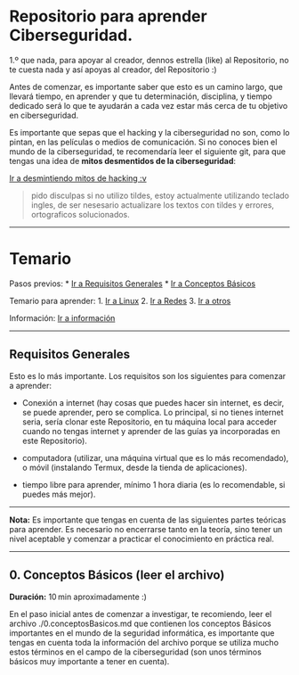 # Repositorio para aprender Ciberseguridad.

1.º que nada, para apoyar al creador, dennos estrella (like) al Repositorio, no te cuesta nada y así apoyas al creador, del Repositorio :)

Antes de comenzar, es importante saber que esto es un camino largo, que llevará tiempo, en aprender y que tu determinación, disciplina, y tiempo dedicado será lo que te ayudarán a cada vez estar más cerca de tu objetivo en ciberseguridad.

Es importante que sepas que el hacking y la ciberseguridad no son, como lo pintan, en las películas o medios de comunicación. Si no conoces bien el mundo de la ciberseguridad, te recomendaría leer el siguiente git, para que tengas una idea de **mitos desmentidos de la ciberseguridad**:

[Ir a desmintiendo mitos de hacking :v](./_mitos.md)

> pido disculpas si no utilizo tildes, estoy actualmente utilizando teclado ingles, de ser nesesario actualizare los textos con tildes y errores, ortograficos solucionados.

---

# Temario

Pasos previos: * [Ir a Requisitos Generales](#requisitos-generales) * [Ir a Conceptos Básicos](#0-conceptos-basicos-leer-archivo)

Temario para aprender: 1. [Ir a Linux](#linux) 2. [Ir a Redes](#redes) 3. [Ir a otros](#otros)

Información: [Ir a información](#informacion)

---

## Requisitos Generales

Esto es lo más importante. Los requisitos son los siguientes para comenzar a aprender:

* Conexión a internet (hay cosas que puedes hacer sin internet, es decir, se puede aprender, pero se complica. Lo principal, si no tienes internet seria, sería clonar este Repositorio, en tu máquina local para acceder cuando no tengas internet y aprender de las guías ya incorporadas en este Repositorio).

* computadora (utilizar, una máquina virtual que es lo más recomendado), o móvil (instalando Termux, desde la tienda de aplicaciones).

* tiempo libre para aprender, mínimo 1 hora diaria (es lo recomendable, si puedes más mejor).

---

**Nota:** Es importante que tengas en cuenta de las siguientes partes teóricas para aprender. Es necesario no encerrarse tanto en la teoría, sino tener un nivel aceptable y comenzar a practicar el conocimiento en práctica real.

---

## 0. Conceptos Básicos (leer el archivo)

**Duración:** 10 min aproximadamente :)

En el paso inicial antes de comenzar a investigar, te recomiendo, leer el archivo ./0.conceptosBasicos.md que contienen los conceptos Básicos importantes en el mundo de la seguridad informática, es importante que tengas en cuenta toda la información del archivo porque se utiliza mucho estos términos en el campo de la ciberseguridad (son unos términos básicos muy importante a tener en cuenta).

